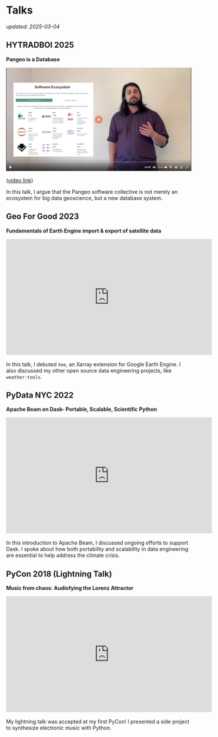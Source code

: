 # Talks

_updated: 2025-03-04_

## HYTRADBOI 2025

**Pangeo is a Database**

![Presenting "Pangeo is a Database" at hytradboi 2025](assets/hytradboi-2025-grab.png)

([video link](https://www.hytradboi.com/2025/c18b8cdc-fd17-4099-9c03-eb107217f627-pangeo-is-a-database))

In this talk, I argue that the Pangeo software collective is not merely an ecosystem for big data geoscience, but
a new database system. 

## Geo For Good 2023

**Fundamentals of Earth Engine import & export of satellite data**

<iframe width="560" height="315" src="https://www.youtube.com/embed/6oqjtLMFYPk?si=zpHDZ8mYNugHeJVX&amp;start=3090" title="YouTube video player" frameborder="0" allow="accelerometer; autoplay; clipboard-write; encrypted-media; gyroscope; picture-in-picture; web-share" referrerpolicy="strict-origin-when-cross-origin" allowfullscreen></iframe>

In this talk, I debuted `Xee`, an Xarray extension for Google Earth Engine. I also discussed my other open source data
engineering projects, like `weather-tools`.

## PyData NYC 2022

**Apache Beam on Dask- Portable, Scalable, Scientific Python**

<iframe width="560" height="315" src="https://www.youtube.com/embed/uGEQkws1Low?si=ofvKHABqJZcWKpxN" title="YouTube video player" frameborder="0" allow="accelerometer; autoplay; clipboard-write; encrypted-media; gyroscope; picture-in-picture; web-share" referrerpolicy="strict-origin-when-cross-origin" allowfullscreen></iframe>

In this introduction to Apache Beam, I discussed ongoing efforts to support Dask. I spoke about how both portability and
scalability in data engineering are essential to help address the climate crisis.

## PyCon 2018 (Lightning Talk)

**Music from chaos: Audiofying the Lorenz Attractor**

<iframe width="560" height="315" src="https://www.youtube.com/embed/bTAFl8P2DkE?si=wh6t4gBKbjoi-k9i&amp;start=1727" title="YouTube video player" frameborder="0" allow="accelerometer; autoplay; clipboard-write; encrypted-media; gyroscope; picture-in-picture; web-share" referrerpolicy="strict-origin-when-cross-origin" allowfullscreen></iframe>

My lightning talk was accepted at my first PyCon! I presented a side project to synthesize electronic music with Python.